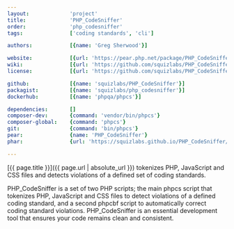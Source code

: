 ```yaml
---
layout:             'project'
title:              'PHP_CodeSniffer'
order:              'php_codesniffer'
tags:               ['coding standards', 'cli']

authors:            [{name: 'Greg Sherwood'}] 

website:            [{url: 'https://pear.php.net/package/PHP_CodeSniffer'}]
wiki:               [{url: 'https://github.com/squizlabs/PHP_CodeSniffer/wiki'}]
license:            [{url: 'https://github.com/squizlabs/PHP_CodeSniffer/blob/master/licence.txt', label: 'BSD 3-clause "New" or "Revised" License'}]

github:             [{name: 'squizlabs/PHP_CodeSniffer'}]
packagist:          [{name: 'squizlabs/php_codesniffer'}]               
dockerhub:          [{name: 'phpqa/phpcs'}]     

dependencies:       [] 
composer-dev:       {command: 'vendor/bin/phpcs'}  
composer-global:    {command: 'phpcs'} 
git:                {command: 'bin/phpcs'}
pear:               {name: 'PHP_CodeSniffer'}
phar:               {url: 'https://squizlabs.github.io/PHP_CodeSniffer/phpcs.phar'}

---
```


[{{ page.title }}]({{ page.url | absolute_url }}) tokenizes PHP, JavaScript and CSS files and detects violations of a defined set of coding standards.

<!--more-->

PHP_CodeSniffer is a set of two PHP scripts; the main phpcs script that tokenizes PHP, JavaScript and CSS files
to detect violations of a defined coding standard, and a second phpcbf script to automatically correct coding standard violations.
PHP_CodeSniffer is an essential development tool that ensures your code remains clean and consistent.
